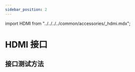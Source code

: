 ```yaml
---
sidebar_position: 2
---
```


import HDMI from "../../../../common/accessories/\_hdmi.mdx";

# HDMI 接口

## 接口测试方法

<HDMI />
